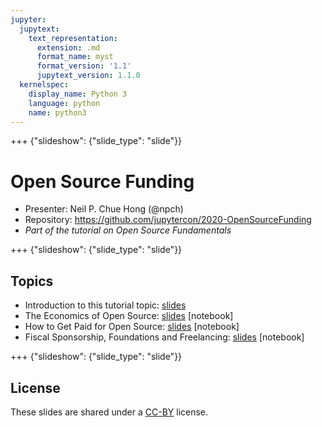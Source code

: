 ```yaml
---
jupyter:
  jupytext:
    text_representation:
      extension: .md
      format_name: myst
      format_version: '1.1'
      jupytext_version: 1.1.0
  kernelspec:
    display_name: Python 3
    language: python
    name: python3
---
```


+++ {"slideshow": {"slide_type": "slide"}}

# Open Source Funding

   - Presenter: Neil P. Chue Hong (@npch)
   - Repository: https://github.com/jupytercon/2020-OpenSourceFunding
   - *Part of the tutorial on Open Source Fundamentals*

+++ {"slideshow": {"slide_type": "slide"}}

## Topics

   - Introduction to this tutorial topic: [slides](254-ChueHong-0-Intro.md)
   - The Economics of Open Source: [slides](254-ChueHong-1-Economics.md) [notebook]
   - How to Get Paid for Open Source: [slides](254-ChueHong-2-GettingPaid.md) [notebook]
   - Fiscal Sponsorship, Foundations and Freelancing: [slides](254-ChueHong-3-Mechanisms.md) [notebook]

+++ {"slideshow": {"slide_type": "slide"}}

## License

These slides are shared under a [CC-BY](https://creativecommons.org/licenses/by/4.0/) license.
